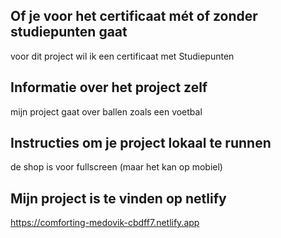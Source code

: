 ## Of je voor het certificaat mét of zonder studiepunten gaat
voor dit project wil ik een certificaat met Studiepunten

## Informatie over het project zelf
mijn project gaat over ballen zoals een voetbal

##  Instructies om je project lokaal te runnen
de shop is voor fullscreen (maar het kan op mobiel)

## Mijn project is te vinden op netlify
https://comforting-medovik-cbdff7.netlify.app